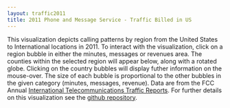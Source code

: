 ```yaml
---
layout: traffic2011
title: 2011 Phone and Message Service - Traffic Billed in US
---
```

This visualization depicts calling patterns by region from the United States to International locations in 2011. To interact with the visualization, click on a region bubble in either the minutes, messages or revenues area. The counties within the selected region will appear below, along with a rotated globe. Clicking on the country bubbles will display futher information on the mouse-over. The size of each bubble is proportional to the other bubbles in the given category (minutes, messages, revenue). Data are from the FCC Annual [International Telecommunications Traffic Reports][ibpage]. For further details on this visualization see the [github repository][git]. 


[ibpage]:http://www.fcc.gov/encyclopedia/international-telecommunications-traffic-reports 
[git]:https://github.com/FCC/calltraffic 
